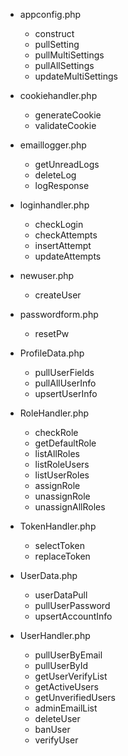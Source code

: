 - appconfig.php
  - construct
  - pullSetting
  - pullMultiSettings
  - pullAllSettings
  - updateMultiSettings

- cookiehandler.php
  - generateCookie
  - validateCookie

- emaillogger.php
  - getUnreadLogs
  - deleteLog
  - logResponse

- loginhandler.php
  - checkLogin
  - checkAttempts
  - insertAttempt
  - updateAttempts

- newuser.php
  - createUser

- passwordform.php
  - resetPw

- ProfileData.php
  - pullUserFields
  - pullAllUserInfo
  - upsertUserInfo

- RoleHandler.php
  - checkRole
  - getDefaultRole
  - listAllRoles
  - listRoleUsers
  - listUserRoles
  - assignRole
  - unassignRole
  - unassignAllRoles

- TokenHandler.php
  - selectToken
  - replaceToken

- UserData.php
  - userDataPull
  - pullUserPassword
  - upsertAccountInfo

- UserHandler.php
  - pullUserByEmail
  - pullUserById
  - getUserVerifyList
  - getActiveUsers
  - getUnverifiedUsers
  - adminEmailList
  - deleteUser
  - banUser
  - verifyUser
